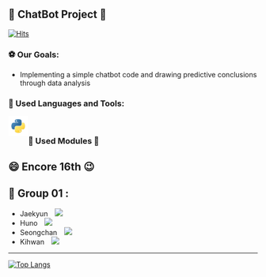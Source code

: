 ## 👋 ChatBot Project 👋
[![Hits](https://hits.seeyoufarm.com/api/count/incr/badge.svg?url=https%3A%2F%2Fgithub.com%2FEncore-team01-chatBotProject%2FChatBotMain&count_bg=%2379C83D&title_bg=%23555555&icon=&icon_color=%23E7E7E7&title=hits&edge_flat=true)](https://hits.seeyoufarm.com)


### :soccer: Our Goals:
- Implementing a simple chatbot code and drawing predictive conclusions through data analysis

### :wrench: Used  Languages and Tools:
<img align="left" alt="Python" width="40px"     src="https://raw.githubusercontent.com/github/explore/80688e429a7d4ef2fca1e82350fe8e3517d3494d/topics/python/python.png"/><br />



### :mag_right: Used Modules :nut_and_bolt:


## :smile: Encore 16th :wink:


## :two_men_holding_hands: Group 01 :
- Jaekyun <a href="https://www.instagram.com/xi_kyun/?hl=ko">
    <img 
        src="http://img.shields.io/badge/-xi_kyun-black?style=flat&logo=Instagram&link=https://instagram.com/alpox.dev/"
        style="height : auto; margin-left : 10px; margin-right : 10px;"/>
</a><br />
- Huno <a href="https://www.instagram.com/hunojung/?hl=ko">
    <img 
        src="http://img.shields.io/badge/-hunojung-black?style=flat&logo=Instagram&link=https://instagram.com/alpox.dev/"
        style="height : auto; margin-left : 10px; margin-right : 10px;"/> 
</a><br />
- Seongchan <a href="https://www.instagram.com/sungchan.lee/?hl=ko">
    <img 
        src="http://img.shields.io/badge/-sungchan.lee-black?style=flat&logo=Instagram&link=https://instagram.com/alpox.dev/"
        style="height : auto; margin-left : 10px; margin-right : 10px;"/>
</a><br />
- Kihwan <a href="https://www.instagram.com/h_waaan/?hl=ko">
    <img 
        src="http://img.shields.io/badge/-h_waaan-black?style=flat&logo=Instagram&link=https://instagram.com/alpox.dev/"
        style="height : auto; margin-left : 10px; margin-right : 10px;"/>
</a><br />

-----------------------------
[![Top Langs](https://github-readme-stats.vercel.app/api/top-langs/?Encore-team01-chatBotProject/ChatBotMain=anuraghazra&layout=compact)](https://github.com/anuraghazra/github-readme-stats)

